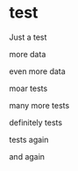 # test
Just a test

more data

even more data

moar tests

many more tests

definitely tests

tests again

and again

